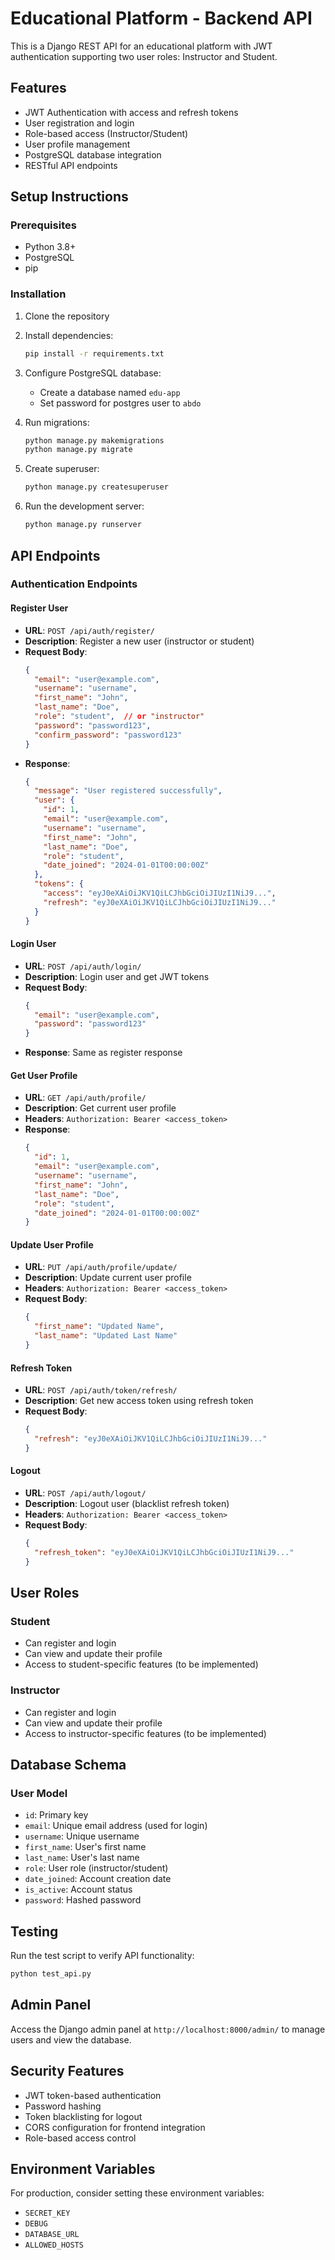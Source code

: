 # Educational Platform - Backend API

This is a Django REST API for an educational platform with JWT authentication supporting two user roles: Instructor and Student.

## Features

- JWT Authentication with access and refresh tokens
- User registration and login
- Role-based access (Instructor/Student)
- User profile management
- PostgreSQL database integration
- RESTful API endpoints

## Setup Instructions

### Prerequisites

- Python 3.8+
- PostgreSQL
- pip

### Installation

1. Clone the repository
2. Install dependencies:
   ```bash
   pip install -r requirements.txt
   ```

3. Configure PostgreSQL database:
   - Create a database named `edu-app`
   - Set password for postgres user to `abdo`

4. Run migrations:
   ```bash
   python manage.py makemigrations
   python manage.py migrate
   ```

5. Create superuser:
   ```bash
   python manage.py createsuperuser
   ```

6. Run the development server:
   ```bash
   python manage.py runserver
   ```

## API Endpoints

### Authentication Endpoints

#### Register User
- **URL**: `POST /api/auth/register/`
- **Description**: Register a new user (instructor or student)
- **Request Body**:
  ```json
  {
    "email": "user@example.com",
    "username": "username",
    "first_name": "John",
    "last_name": "Doe",
    "role": "student",  // or "instructor"
    "password": "password123",
    "confirm_password": "password123"
  }
  ```
- **Response**:
  ```json
  {
    "message": "User registered successfully",
    "user": {
      "id": 1,
      "email": "user@example.com",
      "username": "username",
      "first_name": "John",
      "last_name": "Doe",
      "role": "student",
      "date_joined": "2024-01-01T00:00:00Z"
    },
    "tokens": {
      "access": "eyJ0eXAiOiJKV1QiLCJhbGciOiJIUzI1NiJ9...",
      "refresh": "eyJ0eXAiOiJKV1QiLCJhbGciOiJIUzI1NiJ9..."
    }
  }
  ```

#### Login User
- **URL**: `POST /api/auth/login/`
- **Description**: Login user and get JWT tokens
- **Request Body**:
  ```json
  {
    "email": "user@example.com",
    "password": "password123"
  }
  ```
- **Response**: Same as register response

#### Get User Profile
- **URL**: `GET /api/auth/profile/`
- **Description**: Get current user profile
- **Headers**: `Authorization: Bearer <access_token>`
- **Response**:
  ```json
  {
    "id": 1,
    "email": "user@example.com",
    "username": "username",
    "first_name": "John",
    "last_name": "Doe",
    "role": "student",
    "date_joined": "2024-01-01T00:00:00Z"
  }
  ```

#### Update User Profile
- **URL**: `PUT /api/auth/profile/update/`
- **Description**: Update current user profile
- **Headers**: `Authorization: Bearer <access_token>`
- **Request Body**:
  ```json
  {
    "first_name": "Updated Name",
    "last_name": "Updated Last Name"
  }
  ```

#### Refresh Token
- **URL**: `POST /api/auth/token/refresh/`
- **Description**: Get new access token using refresh token
- **Request Body**:
  ```json
  {
    "refresh": "eyJ0eXAiOiJKV1QiLCJhbGciOiJIUzI1NiJ9..."
  }
  ```

#### Logout
- **URL**: `POST /api/auth/logout/`
- **Description**: Logout user (blacklist refresh token)
- **Headers**: `Authorization: Bearer <access_token>`
- **Request Body**:
  ```json
  {
    "refresh_token": "eyJ0eXAiOiJKV1QiLCJhbGciOiJIUzI1NiJ9..."
  }
  ```

## User Roles

### Student
- Can register and login
- Can view and update their profile
- Access to student-specific features (to be implemented)

### Instructor
- Can register and login
- Can view and update their profile
- Access to instructor-specific features (to be implemented)

## Database Schema

### User Model
- `id`: Primary key
- `email`: Unique email address (used for login)
- `username`: Unique username
- `first_name`: User's first name
- `last_name`: User's last name
- `role`: User role (instructor/student)
- `date_joined`: Account creation date
- `is_active`: Account status
- `password`: Hashed password

## Testing

Run the test script to verify API functionality:
```bash
python test_api.py
```

## Admin Panel

Access the Django admin panel at `http://localhost:8000/admin/` to manage users and view the database.

## Security Features

- JWT token-based authentication
- Password hashing
- Token blacklisting for logout
- CORS configuration for frontend integration
- Role-based access control

## Environment Variables

For production, consider setting these environment variables:
- `SECRET_KEY`
- `DEBUG`
- `DATABASE_URL`
- `ALLOWED_HOSTS` 